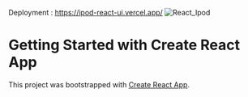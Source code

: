 
Deployment : https://ipod-react-ui.vercel.app/
![React_Ipod](https://user-images.githubusercontent.com/96186566/211588217-9be00ea5-e511-4b1a-a690-df9e81b599c6.JPG)

# Getting Started with Create React App

This project was bootstrapped with [Create React App](https://github.com/facebook/create-react-app).

 

